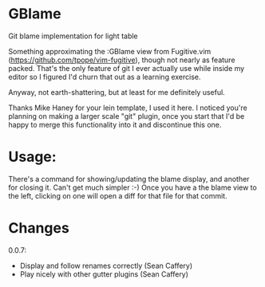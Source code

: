 GBlame
======

Git blame implementation for light table

Something approximating the :GBlame view from Fugitive.vim (https://github.com/tpope/vim-fugitive), though not nearly as feature packed. That's the only feature of git I ever actually use while inside my editor so I figured I'd churn that out as a learning exercise.

Anyway, not earth-shattering, but at least for me definitely useful.

Thanks Mike Haney for your lein template, I used it here. I noticed you're planning on making a larger scale "git" plugin, once you start that I'd be happy to merge this functionality into it and discontinue this one.

Usage:
======
There's a command for showing/updating the blame display, and another for closing it. Can't get much simpler :-)
Once you have a the blame view to the left, clicking on one will open a diff for that file for that commit.


Changes
=======
0.0.7:
 * Display and follow renames correctly (Sean Caffery)
 * Play nicely with other gutter plugins (Sean Caffery)
